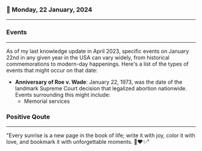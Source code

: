 ### 📅 Monday, 22 January, 2024
------
### Events
------
As of my last knowledge update in April 2023, specific events on January 22nd in any given year in the USA can vary widely, from historical commemorations to modern-day happenings. Here's a list of the types of events that might occur on that date:

- **Anniversary of Roe v. Wade**: January 22, 1973, was the date of the landmark Supreme Court decision that legalized abortion nationwide. Events surrounding this might include:
  - Memorial services
 
### Positive Qoute
------
"Every sunrise is a new page in the book of life; write it with joy, color it with love, and bookmark it with unforgettable moments. 🌅❤️✨"
